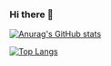 ### Hi there 👋
[![Anurag's GitHub stats](https://github-readme-stats.vercel.app/api?username=shgawa13&count_private=true&theme=tokyonight)](https://github.com/shgawa13/github-readme-stats)

[![Top Langs](https://github-readme-stats.vercel.app/api/top-langs/?username=shgawa13&theme=tokyonight)](https://github.com/shgawa13/github-readme-stats)


<!--
**shgawa13/shgawa13** is a ✨ _special_ ✨ repository because its `README.md` (this file) appears on your GitHub profile.
Here are some ideas to get you started:
- 🔭 I’m currently working on ...
- 🌱 I’m currently learning ...
- 👯 I’m looking to collaborate on ...
- 🤔 I’m looking for help with ...
- 💬 Ask me about ...
- 📫 How to reach me: ...
- 😄 Pronouns: ...
- ⚡ Fun fact: ...
-->

